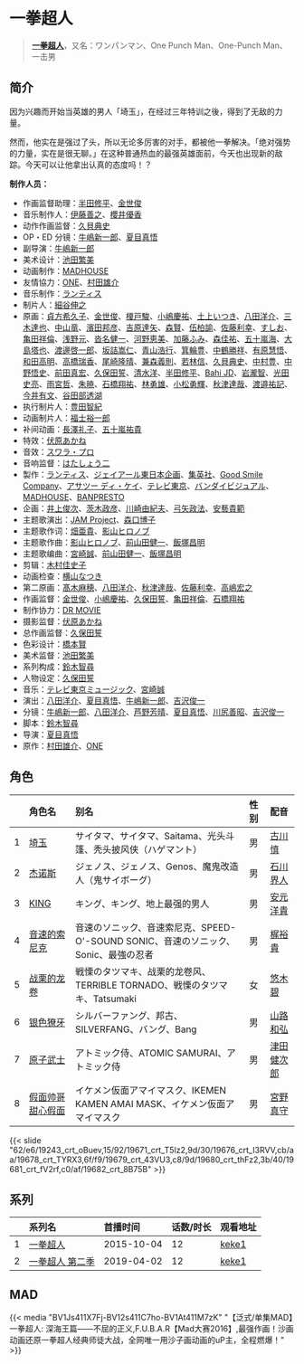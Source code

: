 # 一拳超人


> <u>**[一拳超人](https://bgm.tv/subject/127563)**</u>，又名：ワンパンマン、One Punch Man、One-Punch Man、一击男

## 简介

因为兴趣而开始当英雄的男人「埼玉」，在经过三年特训之後，得到了无敌的力量。

然而，他实在是强过了头，所以无论多厉害的对手，都被他一拳解决。「绝对强势的力量，实在是很无聊。」在这种普通热血的最强英雄面前，今天也出现新的敌踪。今天可以让他拿出认真的态度吗！？

**制作人员：**
- 作画监督助理：[半田修平](https://bgm.tv/person/14512)、[金世俊](https://bgm.tv/person/12519)
- 音乐制作人：[伊藤善之](https://bgm.tv/person/52)、[櫻井優香](https://bgm.tv/person/3666)
- 动作作画监督：[久貝典史](https://bgm.tv/person/19329)
- OP・ED 分镜：[牛嶋新一郎](https://bgm.tv/person/19153)、[夏目真悟](https://bgm.tv/person/11568)
- 副导演：[牛嶋新一郎](https://bgm.tv/person/19153)
- 美术设计：[池田繁美](https://bgm.tv/person/11720)
- 动画制作：[MADHOUSE](https://bgm.tv/person/603)
- 友情協力：[ONE](https://bgm.tv/person/8513)、[村田雄介](https://bgm.tv/person/2596)
- 音乐制作：[ランティス](https://bgm.tv/person/57)
- 制片人：[細谷伸之](https://bgm.tv/person/29714)
- 原画：[貞方希久子](https://bgm.tv/person/3623)、[金世俊](https://bgm.tv/person/12519)、[榎戸駿](https://bgm.tv/person/19513)、[小嶋慶祐](https://bgm.tv/person/12515)、[土上いつき](https://bgm.tv/person/22067)、[八田洋介](https://bgm.tv/person/20810)、[三木達也](https://bgm.tv/person/12237)、[中山竜](https://bgm.tv/person/12606)、[濱田邦彦](https://bgm.tv/person/3078)、[吉原達矢](https://bgm.tv/person/11315)、[森賢](https://bgm.tv/person/12707)、[伍柏諭](https://bgm.tv/person/22689)、[佐藤利幸](https://bgm.tv/person/3205)、[すしお](https://bgm.tv/person/2649)、[亀田祥倫](https://bgm.tv/person/8611)、[浅野元](https://bgm.tv/person/27867)、[沓名健一](https://bgm.tv/person/12149)、[河野恵美](https://bgm.tv/person/12499)、[加藤ふみ](https://bgm.tv/person/38685)、[森佳祐](https://bgm.tv/person/25655)、[五十嵐海](https://bgm.tv/person/21368)、[大島塔也](https://bgm.tv/person/20709)、[渡邊啓一郎](https://bgm.tv/person/20274)、[坂詰嵩仁](https://bgm.tv/person/18228)、[青山浩行](https://bgm.tv/person/3075)、[箕輪豊](https://bgm.tv/person/1999)、[中鶴勝祥](https://bgm.tv/person/632)、[有原慧悟](https://bgm.tv/person/59869)、[和田高明](https://bgm.tv/person/7519)、[高橋瑞香](https://bgm.tv/person/14730)、[尾崎隆晴](https://bgm.tv/person/6154)、[兼森義則](https://bgm.tv/person/753)、[若林信](https://bgm.tv/person/12586)、[久貝典史](https://bgm.tv/person/19329)、[中村豊](https://bgm.tv/person/11475)、[中野悟史](https://bgm.tv/person/12480)、[前田真宏](https://bgm.tv/person/1105)、[久保田誓](https://bgm.tv/person/2650)、[清水洋](https://bgm.tv/person/3564)、[半田修平](https://bgm.tv/person/14512)、[Bahi JD](https://bgm.tv/person/12516)、[岩瀧智](https://bgm.tv/person/3216)、[光田史亮](https://bgm.tv/person/12286)、[雨宮哲](https://bgm.tv/person/12578)、[朱暁](https://bgm.tv/person/28644)、[石橋翔祐](https://bgm.tv/person/24565)、[林勇雄](https://bgm.tv/person/12787)、[小松勇輝](https://bgm.tv/person/12517)、[秋津達哉](https://bgm.tv/person/57397)、[渡邉祐記](https://bgm.tv/person/14141)、[今井有文](https://bgm.tv/person/12507)、[谷田部透湖](https://bgm.tv/person/26922)
- 执行制片人：[豊田智紀](https://bgm.tv/person/49645)
- 动画制片人：[福士裕一郎](https://bgm.tv/person/30844)
- 补间动画：[長澤礼子](https://bgm.tv/person/41604)、[五十嵐祐貴](https://bgm.tv/person/25656)
- 特效：[伏原あかね](https://bgm.tv/person/25630)
- 音效：[スワラ・プロ](https://bgm.tv/person/2662)
- 音响监督：[はたしょう二](https://bgm.tv/person/6745)
- 製作：[ランティス](https://bgm.tv/person/57)、[ジェイアール東日本企画](https://bgm.tv/person/48406)、[集英社](https://bgm.tv/person/1307)、[Good Smile Company](https://bgm.tv/person/9020)、[アサツー ディ・ケイ](https://bgm.tv/person/3141)、[テレビ東京](https://bgm.tv/person/188)、[バンダイビジュアル](https://bgm.tv/person/56)、[MADHOUSE](https://bgm.tv/person/603)、[BANPRESTO](https://bgm.tv/person/7587)
- 企画：[井上俊次](https://bgm.tv/person/963)、[茨木政彦](https://bgm.tv/person/48706)、[川崎由紀夫](https://bgm.tv/person/49145)、[弓矢政法](https://bgm.tv/person/37840)、[安藝貴範](https://bgm.tv/person/42684)
- 主题歌演出：[JAM Project](https://bgm.tv/person/2537)、[森口博子](https://bgm.tv/person/13739)
- 主题歌作词：[畑亜貴](https://bgm.tv/person/7329)、[影山ヒロノブ](https://bgm.tv/person/1782)
- 主题歌作曲：[影山ヒロノブ](https://bgm.tv/person/1782)、[前山田健一](https://bgm.tv/person/7205)、[飯塚昌明](https://bgm.tv/person/8926)
- 主题歌编曲：[宮崎誠](https://bgm.tv/person/9557)、[前山田健一](https://bgm.tv/person/7205)、[飯塚昌明](https://bgm.tv/person/8926)
- 剪辑：[木村佳史子](https://bgm.tv/person/11716)
- 动画检查：[横山なつき](https://bgm.tv/person/49768)
- 第二原画：[髙木麻穂](https://bgm.tv/person/41176)、[八田洋介](https://bgm.tv/person/20810)、[秋津達哉](https://bgm.tv/person/57397)、[佐藤利幸](https://bgm.tv/person/3205)、[高嶋宏之](https://bgm.tv/person/33697)
- 作画监督：[金世俊](https://bgm.tv/person/12519)、[小嶋慶祐](https://bgm.tv/person/12515)、[久保田誓](https://bgm.tv/person/2650)、[亀田祥倫](https://bgm.tv/person/8611)、[石橋翔祐](https://bgm.tv/person/24565)
- 制作协力：[DR MOVIE](https://bgm.tv/person/11389)
- 摄影监督：[伏原あかね](https://bgm.tv/person/25630)
- 总作画监督：[久保田誓](https://bgm.tv/person/2650)
- 色彩设计：[橋本賢](https://bgm.tv/person/2073)
- 美术监督：[池田繁美](https://bgm.tv/person/11720)
- 系列构成：[鈴木智尋](https://bgm.tv/person/17972)
- 人物设定：[久保田誓](https://bgm.tv/person/2650)
- 音乐：[テレビ東京ミュージック](https://bgm.tv/person/35)、[宮崎誠](https://bgm.tv/person/9557)
- 演出：[八田洋介](https://bgm.tv/person/20810)、[夏目真悟](https://bgm.tv/person/11568)、[牛嶋新一郎](https://bgm.tv/person/19153)、[吉沢俊一](https://bgm.tv/person/15850)
- 分镜：[牛嶋新一郎](https://bgm.tv/person/19153)、[八田洋介](https://bgm.tv/person/20810)、[芦野芳晴](https://bgm.tv/person/1732)、[夏目真悟](https://bgm.tv/person/11568)、[川尻善昭](https://bgm.tv/person/804)、[吉沢俊一](https://bgm.tv/person/15850)
- 脚本：[鈴木智尋](https://bgm.tv/person/17972)
- 导演：[夏目真悟](https://bgm.tv/person/11568)
- 原作：[村田雄介](https://bgm.tv/person/2596)、[ONE](https://bgm.tv/person/8513)

## 角色

|     |   角色名   |   别名  | 性别 |  配音  |
|:--- |:------  |:----      |:---  |:--   |
| 1 | [埼玉](https://bgm.tv/character/19243) | サイタマ、サイタマ、Saitama、光头斗篷、秃头披风侠（ハゲマント） | 男 | [古川慎](https://bgm.tv/person/12483) |
| 2 | [杰诺斯](https://bgm.tv/character/19671) | ジェノス、ジェノス、Genos、魔鬼改造人（鬼サイボーグ） | 男 | [石川界人](https://bgm.tv/person/9953) |
| 3 | [KING](https://bgm.tv/character/19676) | キング、キング、地上最强的男人 | 男 | [安元洋貴](https://bgm.tv/person/4483) |
| 4 | [音速的索尼克](https://bgm.tv/character/19678) | 音速のソニック、音速索尼克、SPEED-O'-SOUND SONIC、音速のソニック、Sonic、最強の忍者 | 男 | [梶裕貴](https://bgm.tv/person/5209) |
| 5 | [战栗的龙卷](https://bgm.tv/character/19679) | 戦慄のタツマキ、战栗的龙卷风、TERRIBLE TORNADO、戦慄のタツマキ、Tatsumaki | 女 | [悠木碧](https://bgm.tv/person/5076) |
| 6 | [银色獠牙](https://bgm.tv/character/19680) | シルバーファング、邦古、SILVERFANG、バング、Bang | 男 | [山路和弘](https://bgm.tv/person/5503) |
| 7 | [原子武士](https://bgm.tv/character/19681) | アトミック侍、ATOMIC SAMURAI、アトミック侍 | 男 | [津田健次郎](https://bgm.tv/person/3977) |
| 8 | [假面帅哥甜心假面](https://bgm.tv/character/19682) | イケメン仮面アマイマスク、IKEMEN KAMEN AMAI MASK、イケメン仮面アマイマスク | 男 | [宮野真守](https://bgm.tv/person/4697) |

{{< slide "62/e6/19243_crt_oBuev,15/92/19671_crt_T5Iz2,9d/30/19676_crt_I3RVV,cb/aa/19678_crt_TYRX3,6f/f9/19679_crt_43VU3,c8/9d/19680_crt_thFz2,3b/40/19681_crt_fV2rf,c0/af/19682_crt_8B75B" >}}

## 系列

|     | 系列名      | 首播时间       | 话数/时长 | 观看地址                                                    |
| :-- | :------- | :--------- | :---- | :------------------------------------------------------ |
| 1   |[一拳超人](https://bgm.tv/subject/127563)| 2015-10-04 | 12    | [keke1](https://www.keke1.app/play/23426-4-182371.html) |
| 2   |[一拳超人 第二季](https://bgm.tv/subject/193619)| 2019-04-02 | 12    | [keke1](https://www.keke1.app/play/23422-4-182284.html) |


## MAD

{{< media  "BV1Js411X7Fj-BV12s411C7ho-BV1At411M7zK"
"【泛式/单集MAD】一拳超人: 深海王篇——不屈的正义,F.U.B.A.R【Mad大赛2016】,最强作画！沙画动画还原一拳超人经典师徒大战，全网唯一用沙子画动画的uP主，全程燃爆！"  >}}
